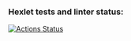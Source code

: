 ### Hexlet tests and linter status:
[![Actions Status](https://github.com/Nikmuan/qa-engineer-project-85/actions/workflows/hexlet-check.yml/badge.svg)](https://github.com/Nikmuan/qa-engineer-project-85/actions)